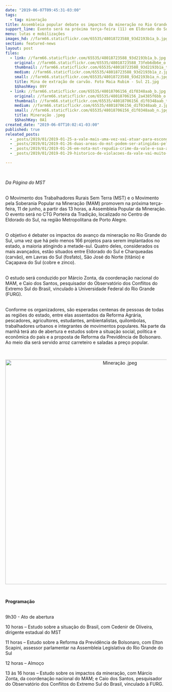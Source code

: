 ```yaml
---
date: "2019-06-07T09:45:31-03:00"
tags:
  - tag: mineração
title: Assembleia popular debate os impactos da mineração no Rio Grande do Sul
support_line: Evento será na próxima terça-feira (11) em Eldorado do Sul
menu: lutas e mobilizações
images_hd: //farm66.staticflickr.com/65535/48018723588_93d2193b1a_b.jpg
section: featured-news
layout: post
files:
  - link: //farm66.staticflickr.com/65535/48018723588_93d2193b1a_b.jpg
    original: //farm66.staticflickr.com/65535/48018723588_73feb6db6e_o.jpg
    thumbnail: //farm66.staticflickr.com/65535/48018723588_93d2193b1a_t.jpg
    medium: //farm66.staticflickr.com/65535/48018723588_93d2193b1a_z.jpg
    small: //farm66.staticflickr.com/65535/48018723588_93d2193b1a_n.jpg
    title: Mina de extração de carvão. Foto Maia Rubim - Sul 21.jpg
    $$hashKey: 09Y
  - link: //farm66.staticflickr.com/65535/48018706156_d1f0348aab_b.jpg
    original: //farm66.staticflickr.com/65535/48018706156_2a4385f6bb_o.jpg
    thumbnail: //farm66.staticflickr.com/65535/48018706156_d1f0348aab_t.jpg
    medium: //farm66.staticflickr.com/65535/48018706156_d1f0348aab_z.jpg
    small: //farm66.staticflickr.com/65535/48018706156_d1f0348aab_n.jpg
    title: Mineração .jpeg
    $$hashKey: 0A1
created_date: "2019-06-07T10:02:41-03:00"
published: true
releated_posts:
  - _posts/2019/01/2019-01-25-a-vale-mais-uma-vez-vai-atuar-para-esconder-seu-crime-afirma-integrante-do-mab.md
  - _posts/2019/01/2019-01-26-duas-areas-do-mst-podem-ser-atingidas-pelo-novo-crime-da-vale.md
  - _posts/2019/01/2019-01-26-em-nota-mst-repudia-crime-da-vale-e-sua-acao-predatoria-em-minas-gerais.md
  - _posts/2019/01/2019-01-29-historico-de-violacoes-da-vale-vai-muito-alem-de-mariana-e-brumadinho.md

---
```

<p>&nbsp;</p>

<p><em>Da P&aacute;gina do MST</em><br />
&nbsp;</p>

<p>O Movimento dos Trabalhadores Rurais Sem Terra (MST) e o Movimento pela Soberania Popular na Minera&ccedil;&atilde;o (MAM) promovem na pr&oacute;xima ter&ccedil;a-feira, 11 de junho, a partir das 13 horas, a Assembleia Popular da Minera&ccedil;&atilde;o. O evento ser&aacute; no CTG Porteira da Tradi&ccedil;&atilde;o, localizado no Centro de Eldorado do Sul, na regi&atilde;o Metropolitana de Porto Alegre.</p>

<p><br />
O objetivo &eacute; debater os impactos do avan&ccedil;o da minera&ccedil;&atilde;o no Rio Grande do Sul, uma vez que h&aacute; pelo menos 166 projetos para serem implantados no estado, a maioria atingindo a metade-sul. Quatro deles, considerados os mais avan&ccedil;ados, est&atilde;o situados entre Eldorado do Sul e Charqueadas (carv&atilde;o), em Lavras do Sul (fosfato), S&atilde;o Jos&eacute; do Norte (tit&acirc;nio) e Ca&ccedil;apava do Sul (cobre e zinco).</p>

<p><br />
O estudo ser&aacute; conduzido por M&aacute;rcio Zonta, da coordena&ccedil;&atilde;o nacional do MAM, e Caio dos Santos, pesquisador do Observat&oacute;rio dos Conflitos do Extremo Sul do Brasil, vinculado &agrave; Universidade Federal do Rio Grande (FURG).</p>

<p><br />
Conforme os organizadores, s&atilde;o esperadas centenas de pessoas de todas as regi&otilde;es do estado, entre elas assentados da Reforma Agr&aacute;ria, pescadores, agricultores, estudantes, ambientalistas, quilombolas, trabalhadores urbanos e integrantes de movimentos populares. Na parte da manh&atilde; ter&aacute; ato de abertura e estudos sobre a situa&ccedil;&atilde;o social, pol&iacute;tica e econ&ocirc;mica do pa&iacute;s e a proposta de Reforma da Previd&ecirc;ncia de Bolsonaro. Ao meio dia ser&aacute; servido arroz carreteiro e saladas a pre&ccedil;o popular.</p>

<p>&nbsp;</p>

<p style="text-align:center"><img alt="Mineração .jpeg" height="700" src="//farm66.staticflickr.com/65535/48018706156_d1f0348aab_b.jpg" width="700" /></p>

<p>&nbsp;</p>

<p><strong>Programa&ccedil;&atilde;o</strong></p>

<p><br />
9h30 - Ato de abertura</p>

<p>10 horas &ndash; Estudo sobre a situa&ccedil;&atilde;o do Brasil, com Cedenir de Oliveira, dirigente estadual do MST</p>

<p>11 horas &ndash; Estudo sobre a Reforma da Previd&ecirc;ncia de Bolsonaro, com Elton Scapini, assessor parlamentar na Assembleia Legislativa do Rio Grande do Sul</p>

<p>12 horas &ndash; Almo&ccedil;o</p>

<p>13 &agrave;s 16 horas &ndash; Estudo sobre os impactos da minera&ccedil;&atilde;o, com M&aacute;rcio Zonta, da coordena&ccedil;&atilde;o nacional do MAM; e Caio dos Santos, pesquisador do Observat&oacute;rio dos Conflitos do Extremo Sul do Brasil, vinculado &agrave; FURG.</p>

